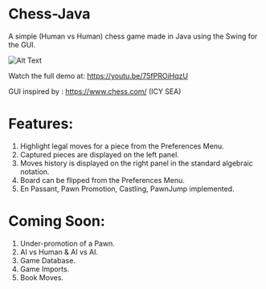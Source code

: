 # Chess-Java
 
A simple (Human vs Human) chess game made in Java using the Swing for the GUI.

![Alt Text](https://media2.giphy.com/media/sjuH9nVJqNc7dK9ehU/giphy.gif)

Watch the full demo at: https://youtu.be/75fPROiHqzU

GUI inspired by : https://www.chess.com/ (ICY SEA)

# Features:

1. Highlight legal moves for a piece from the Preferences Menu.
2. Captured pieces are displayed on the left panel.
3. Moves history is displayed on the right panel in the standard algebraic notation.
4. Board can be flipped from the Preferences Menu.
5. En Passant, Pawn Promotion, Castling, PawnJump implemented.

# Coming Soon:

1. Under-promotion of a Pawn.
2. AI vs Human & AI vs AI.
3. Game Database.
4. Game Imports.
5. Book Moves. 
